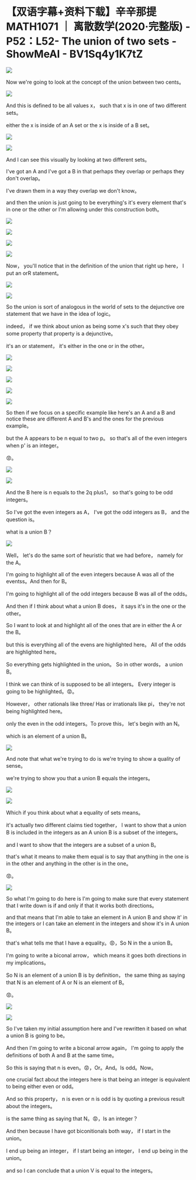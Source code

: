 # 【双语字幕+资料下载】辛辛那提 MATH1071 ｜ 离散数学(2020·完整版) - P52：L52- The union of two sets - ShowMeAI - BV1Sq4y1K7tZ

![](img/3531be65d51ae7456ec7e49575904ea9_0.png)

Now we're going to look at the concept of the union between two cents。



![](img/3531be65d51ae7456ec7e49575904ea9_2.png)

And this is defined to be all values x， such that x is in one of two different sets。

 either the x is inside of an A set or the x is inside of a B set。



![](img/3531be65d51ae7456ec7e49575904ea9_4.png)

![](img/3531be65d51ae7456ec7e49575904ea9_5.png)

And I can see this visually by looking at two different sets。

 I've got an A and I've got a B in that perhaps they overlap or perhaps they don't overlap。

 I've drawn them in a way they overlap we don't know。

 and then the union is just going to be everything's it's every element that's in one or the other or I'm allowing under this construction both。



![](img/3531be65d51ae7456ec7e49575904ea9_7.png)

![](img/3531be65d51ae7456ec7e49575904ea9_8.png)

![](img/3531be65d51ae7456ec7e49575904ea9_9.png)

![](img/3531be65d51ae7456ec7e49575904ea9_10.png)

Now， you'll notice that in the definition of the union that right up here， I put an orR statement。



![](img/3531be65d51ae7456ec7e49575904ea9_12.png)

![](img/3531be65d51ae7456ec7e49575904ea9_13.png)

So the union is sort of analogous in the world of sets to the dejunctive ore statement that we have in the idea of logic。

 indeed， if we think about union as being some x's such that they obey some property that property is a dejunctive。

 it's an or statement， it's either in the one or in the other。



![](img/3531be65d51ae7456ec7e49575904ea9_15.png)

![](img/3531be65d51ae7456ec7e49575904ea9_16.png)

![](img/3531be65d51ae7456ec7e49575904ea9_17.png)

![](img/3531be65d51ae7456ec7e49575904ea9_18.png)

![](img/3531be65d51ae7456ec7e49575904ea9_19.png)

So then if we focus on a specific example like here's an A and a B and notice these are different A and B's and the ones for the previous example。

 but the A appears to be n equal to two p。 so that's all of the even integers when p' is an integer。

😡。

![](img/3531be65d51ae7456ec7e49575904ea9_21.png)

![](img/3531be65d51ae7456ec7e49575904ea9_22.png)

And the B here is n equals to the 2q plus1， so that's going to be odd integers。

So I've got the even integers as A， I've got the odd integers as B， and the question is。

 what is a union B？

![](img/3531be65d51ae7456ec7e49575904ea9_24.png)

Well， let's do the same sort of heuristic that we had before， namely for the A。

 I'm going to highlight all of the even integers because A was all of the eventss。And then for B。

 I'm going to highlight all of the odd integers because B was all of the odds。

And then if I think about what a union B does， it says it's in the one or the other。

 So I want to look at and highlight all of the ones that are in either the A or the B。

 but this is everything all of the evens are highlighted here。 All of the odds are highlighted here。

 So everything gets highlighted in the union。 So in other words， a union B。

 I think we can think of is supposed to be all integers。 Every integer is going to be highlighted。😡。

However， other rationals like three/ Has or irrationals like pi， they're not being highlighted here。

 only the even in the odd integers。To prove this， let's begin with an N。

 which is an element of a union B。

![](img/3531be65d51ae7456ec7e49575904ea9_26.png)

And note that what we're trying to do is we're trying to show a quality of sense。

 we're trying to show you that a union B equals the integers。



![](img/3531be65d51ae7456ec7e49575904ea9_28.png)

![](img/3531be65d51ae7456ec7e49575904ea9_29.png)

Which if you think about what a equality of sets means。

 it's actually two different claims tied together， I want to show that a union B is included in the integers as an A union B is a subset of the integers。

 and I want to show that the integers are a subset of a union B。

 that's what it means to make them equal is to say that anything in the one is in the other and anything in the other is in the one。

😡。

![](img/3531be65d51ae7456ec7e49575904ea9_31.png)

So what I'm going to do here is I'm going to make sure that every statement that I write down is if and only if that it works both directions。

 and that means that I'm able to take an element in A union B and show it' in the integers or I can take an element in the integers and show it's in A union B。

 that's what tells me that I have a equality。😡，So N in the a union B。

 I'm going to write a biconal arrow， which means it goes both directions in my implications。

 So N is an element of a union B is by definition， the same thing as saying that N is an element of A or N is an element of B。

😡。

![](img/3531be65d51ae7456ec7e49575904ea9_33.png)

![](img/3531be65d51ae7456ec7e49575904ea9_34.png)

So I've taken my initial assumption here and I've rewritten it based on what a union B is going to be。

And then I'm going to write a biconal arrow again， I'm going to apply the definitions of both A and B at the same time。

 So this is saying that n is even。😡，Or。And。Is odd。Now。

 one crucial fact about the integers here is that being an integer is equivalent to being either even or odd。

And so this property， n is even or n is odd is by quoting a previous result about the integers。

 is the same thing as saying that N。😡，Is an integer？

And then because I have got biconitionals both way， if I start in the union。

 I end up being an integer， if I start being an integer， I end up being in the union。

 and so I can conclude that a union V is equal to the integers。

